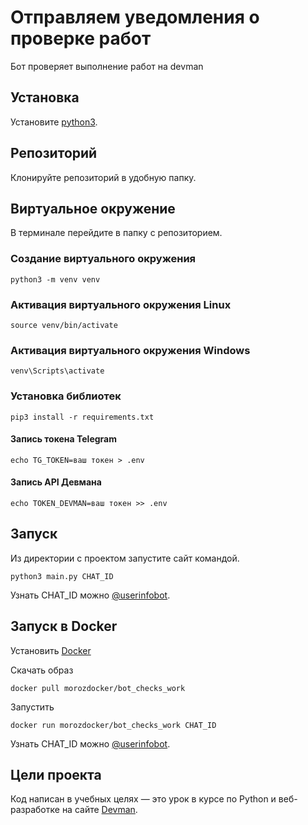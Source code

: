 # Отправляем уведомления о проверке работ

Бот проверяет выполнение работ на devman
## Установка 

Установите [python3](https://realpython.com/installing-python/).

## Репозиторий
Клонируйте репозиторий в удобную папку.

## Виртуальное окружение
В терминале перейдите в папку с репозиторием.

### Создание виртуального окружения
```bush 
python3 -m venv venv
```

### Активация виртуального окружения Linux

```bush
source venv/bin/activate
```

### Активация виртуального окружения Windows

```bush
venv\Scripts\activate
```

### Установка библиотек

```bush 
pip3 install -r requirements.txt
```

#### Запись токена Telegram
```bush
echo TG_TOKEN=ваш токен > .env
```

#### Запись API Девмана
```bush
echo TOKEN_DEVMAN=ваш токен >> .env
```

## Запуск

Из директории с проектом запустите сайт командой.
```bush
python3 main.py CHAT_ID
```
Узнать CHAT_ID можно [@userinfobot](https://telegram.me/userinfobot).

## Запуск в Docker
Установить [Docker](https://www.docker.com/get-started/)

Скачать образ 
```bush
docker pull morozdocker/bot_checks_work
```

Запустить 
```bush
docker run morozdocker/bot_checks_work CHAT_ID
```
Узнать CHAT_ID можно [@userinfobot](https://telegram.me/userinfobot).

## Цели проекта

Код написан в учебных целях — это урок в курсе по Python и веб-разработке на сайте [Devman](https://dvmn.org).
